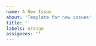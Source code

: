 ```yaml
---
name: A New Issue
about: 'Template for new issues'
title: ''
labels: orange 
assignees: ''
---
```


<!--
Add your description here. For suspected bugs, the steps required to reproduce
the problem, as well as the expected and actual outcome should be included in
the description. Solutions should be proposed in a separate comment, not the
issue description.
-->
